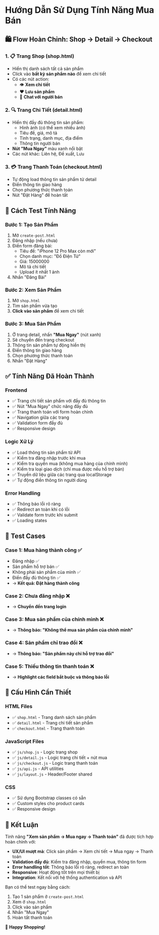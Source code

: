 # Hướng Dẫn Sử Dụng Tính Năng Mua Bán

## 🛍️ Flow Hoàn Chỉnh: Shop → Detail → Checkout

### 1. 📋 **Trang Shop (shop.html)**
- Hiển thị danh sách tất cả sản phẩm
- Click vào **bất kỳ sản phẩm nào** để xem chi tiết
- Có các nút action:
  - 👁️ **Xem chi tiết**
  - ❤️ **Lưu sản phẩm**
  - 💬 **Chat với người bán**

### 2. 🔍 **Trang Chi Tiết (detail.html)**
- Hiển thị đầy đủ thông tin sản phẩm:
  - Hình ảnh (có thể xem nhiều ảnh)
  - Tiêu đề, giá, mô tả
  - Tình trạng, danh mục, địa điểm
  - Thông tin người bán
- **Nút "Mua Ngay"** màu xanh nổi bật
- Các nút khác: Liên hệ, Đề xuất, Lưu

### 3. 💳 **Trang Thanh Toán (checkout.html)**
- Tự động load thông tin sản phẩm từ detail
- Điền thông tin giao hàng
- Chọn phương thức thanh toán
- Nút "Đặt Hàng" để hoàn tất

## 🚀 **Cách Test Tính Năng**

### Bước 1: Tạo Sản Phẩm
1. Mở `create-post.html`
2. Đăng nhập (nếu chưa)
3. Điền form đăng bài:
   - Tiêu đề: "iPhone 12 Pro Max còn mới"
   - Chọn danh mục: "Đồ Điện Tử"
   - Giá: 15000000
   - Mô tả chi tiết
   - Upload ít nhất 1 ảnh
4. Nhấn "Đăng Bài"

### Bước 2: Xem Sản Phẩm
1. Mở `shop.html`
2. Tìm sản phẩm vừa tạo
3. **Click vào sản phẩm** để xem chi tiết

### Bước 3: Mua Sản Phẩm
1. Ở trang detail, nhấn **"Mua Ngay"** (nút xanh)
2. Sẽ chuyển đến trang checkout
3. Thông tin sản phẩm tự động hiển thị
4. Điền thông tin giao hàng
5. Chọn phương thức thanh toán
6. Nhấn "Đặt Hàng"

## ✅ **Tính Năng Đã Hoàn Thành**

### Frontend
- ✅ Trang chi tiết sản phẩm với đầy đủ thông tin
- ✅ Nút "Mua Ngay" chức năng đầy đủ
- ✅ Trang thanh toán với form hoàn chỉnh
- ✅ Navigation giữa các trang
- ✅ Validation form đầy đủ
- ✅ Responsive design

### Logic Xử Lý
- ✅ Load thông tin sản phẩm từ API
- ✅ Kiểm tra đăng nhập trước khi mua
- ✅ Kiểm tra quyền mua (không mua hàng của chính mình)
- ✅ Kiểm tra loại giao dịch (chỉ mua được nếu hỗ trợ bán)
- ✅ Truyền dữ liệu giữa các trang qua localStorage
- ✅ Tự động điền thông tin người dùng

### Error Handling
- ✅ Thông báo lỗi rõ ràng
- ✅ Redirect an toàn khi có lỗi
- ✅ Validate form trước khi submit
- ✅ Loading states

## 🎯 **Test Cases**

### Case 1: Mua hàng thành công ✅
- Đăng nhập ✅
- Sản phẩm hỗ trợ bán ✅
- Không phải sản phẩm của mình ✅
- Điền đầy đủ thông tin ✅
- → **Kết quả: Đặt hàng thành công**

### Case 2: Chưa đăng nhập ❌
- → **Chuyển đến trang login**

### Case 3: Mua sản phẩm của chính mình ❌
- → **Thông báo: "Không thể mua sản phẩm của chính mình"**

### Case 4: Sản phẩm chỉ trao đổi ❌
- → **Thông báo: "Sản phẩm này chỉ hỗ trợ trao đổi"**

### Case 5: Thiếu thông tin thanh toán ❌
- → **Highlight các field bắt buộc và thông báo lỗi**

## 🔧 **Cấu Hình Cần Thiết**

### HTML Files
- ✅ `shop.html` - Trang danh sách sản phẩm
- ✅ `detail.html` - Trang chi tiết sản phẩm  
- ✅ `checkout.html` - Trang thanh toán

### JavaScript Files
- ✅ `js/shop.js` - Logic trang shop
- ✅ `js/detail.js` - Logic trang chi tiết + nút mua
- ✅ `js/checkout.js` - Logic trang thanh toán
- ✅ `js/api.js` - API utilities
- ✅ `js/layout.js` - Header/Footer shared

### CSS
- ✅ Sử dụng Bootstrap classes có sẵn
- ✅ Custom styles cho product cards
- ✅ Responsive design

## 🎉 **Kết Luận**

Tính năng **"Xem sản phẩm → Mua ngay → Thanh toán"** đã được tích hợp hoàn chỉnh với:

- **UX/UI mượt mà**: Click sản phẩm → Xem chi tiết → Mua ngay → Thanh toán
- **Validation đầy đủ**: Kiểm tra đăng nhập, quyền mua, thông tin form
- **Error handling tốt**: Thông báo lỗi rõ ràng, redirect an toàn
- **Responsive**: Hoạt động tốt trên mọi thiết bị
- **Integration**: Kết nối với hệ thống authentication và API

Bạn có thể test ngay bằng cách:
1. Tạo 1 sản phẩm ở `create-post.html`
2. Xem ở `shop.html` 
3. Click vào sản phẩm
4. Nhấn "Mua Ngay"
5. Hoàn tất thanh toán

🚀 **Happy Shopping!**